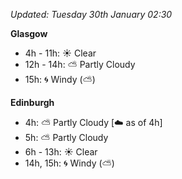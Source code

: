 *Updated: Tuesday 30th January 02:30*

**Glasgow**

* 4h - 11h: :sunny: Clear
* 12h - 14h: :partly_sunny: Partly Cloudy
* 15h: :cyclone: Windy (:partly_sunny:)

**Edinburgh**

* 4h: :partly_sunny: Partly Cloudy [:cloud: as of 4h]
* 5h: :partly_sunny: Partly Cloudy
* 6h - 13h: :sunny: Clear
* 14h, 15h: :cyclone: Windy (:partly_sunny:)
